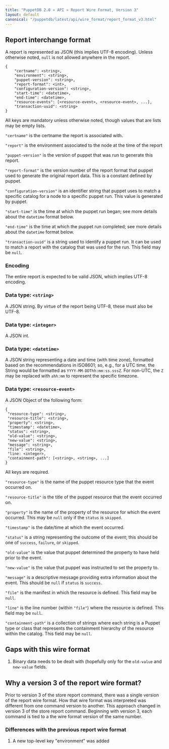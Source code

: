 ```yaml
---
title: "PuppetDB 2.0 » API » Report Wire Format, Version 3"
layout: default
canonical: "/puppetdb/latest/api/wire_format/report_format_v3.html"
---
```


[api]: ../index.html

## Report interchange format

A report is represented as JSON (this implies UTF-8 encoding). Unless
otherwise noted, `null` is not allowed anywhere in the report.

    {
        "certname": <string>,
        "environment": <string>,
        "puppet-version": <string>,
        "report-format": <int>,
        "configuration-version": <string>,
        "start-time": <datetime>,
        "end-time": <datetime>,
        "resource-events": [<resource-event>, <resource-event>, ...],
        "transaction-uuid": <string>
    }

All keys are mandatory unless otherwise noted, though values that are lists may be empty lists.

`"certname"` is the certname the report is associated with.

`"report"` is the environment associated to the node at the time of the report

`"puppet-version"` is the version of puppet that was run to generate this report.

`"report-format"` is the version number of the report format that puppet used
to generate the original report data.  This is a constant defined by puppet.

`"configuration-version"` is an identifier string that puppet uses to match a
specific catalog for a node to a specific puppet run.  This value is
generated by puppet.

`"start-time"` is the time at which the puppet run began; see more details about
the `datetime` format below.

`"end-time"` is the time at which the puppet run completed; see more details about
the `datetime` format below.

`"transaction-uuid"` is a string used to identify a puppet run.  It can be used to
match a report with the catalog that was used for the run.  This field may be `null`.

### Encoding

The entire report is expected to be valid JSON, which implies UTF-8
encoding.

### Data type: `<string>`

A JSON string. By virtue of the report being UTF-8, these must also
be UTF-8.

### Data type: `<integer>`

A JSON int.

### Data type: `<datetime>`

A JSON string representing a date and time (with time zone), formatted based on
the recommendations in ISO8601; so, e.g., for a UTC time, the String would be
formatted as `YYYY-MM-DDThh:mm:ss.sssZ`.  For non-UTC, the `Z` may be replaced
with `±hh:mm` to represent the specific timezone.

### Data type: `<resource-event>`

A JSON Object of the following form:

    {
     "resource-type": <string>,
     "resource-title": <string>,
     "property": <string>,
     "timestamp": <datetime>,
     "status": <string>,
     "old-value": <string>,
     "new-value": <string>,
     "message": <string>,
     "file": <string>,
     "line: <integer>,
     "containment-path": [<string>, <string>, ...]
    }

All keys are required.

`"resource-type"` is the name of the puppet resource type that the event occurred on.

`"resource-title"` is the title of the puppet resource that the event occurred on.

`"property"` is the name of the property of the resource for which the event occurred.
This may be `null` only if the `status` is `skipped`.

`"timestamp"` is the date/time at which the event occurred.

`"status"` is a string representing the outcome of the event; this should be one
of `success`, `failure`, or `skipped`.

`"old-value"` is the value that puppet determined the property to have held prior
to the event.

`"new-value"` is the value that puppet was instructed to set the property to.

`"message"` is a descriptive message providing extra information about the event.
This should be `null` if `status` is `success`.

`"file"` is the manifest in which the resource is defined. This field may be `null`.

`"line"` is the line number (within `"file"`) where the resource is defined. This field may be `null`.

`"containment-path"` is a collection of strings where each string is a Puppet type or class
that represents the containment hierarchy of the resource within the catalog. This field may be `null`.

## Gaps with this wire format

1. Binary data needs to be dealt with (hopefully only for the `old-value` and
`new-value` fields.

Why a version 3 of the report wire format?
-----

[below]: #why-a-v3-report-wire-format

Prior to version 3 of the store report command, there was a single
version of the report wire format. How that wire format was
interpreted was different from one command version to another. This
approach changed in version 3 of the store report command. Beginning
with version 3, each command is tied to a the wire format version of
the same number.

###  Differences with the previous report wire format

1. A new top-level key "environment" was added
